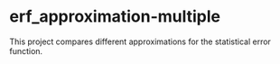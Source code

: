 # erf_approximation-multiple
This project compares different approximations for the statistical error function.

